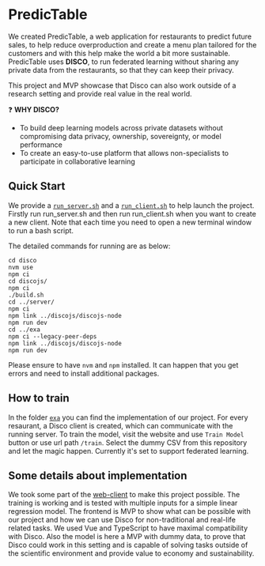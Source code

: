 # **PredicTable** 


We created PredicTable, a web application for restaurants to predict future sales, to help reduce overproduction and create a menu plan tailored for the customers and with this help make the world a bit more sustainable. PredicTable uses **DISCO**, to run federated learning without sharing any private data from the restaurants, so that they can keep their privacy.

This project and MVP showcase that Disco can also work outside of a research setting and provide real value in the real world.

:question: **WHY DISCO?** 
- To build deep learning models across private datasets without compromising data privacy, ownership, sovereignty, or model performance
- To create an easy-to-use platform that allows non-specialists to participate in collaborative learning

## Quick Start
We provide a [`run_server.sh`](run_server.sh) and a [`run_client.sh`](run_client.sh) to help launch the project.
Firstly run run_server.sh and then run run_client.sh when you want to create a new client. Note that each time you need to open a new terminal window to run a bash script.

The detailed commands for running are as below:
```
cd disco
nvm use
npm ci
cd discojs/
npm ci
./build.sh 
cd ../server/
npm ci
npm link ../discojs/discojs-node
npm run dev
cd ../exa
npm ci --legacy-peer-deps
npm link ../discojs/discojs-node
npm run dev
```

Please ensure to have `nvm` and `npm` installed. It can happen that you get errors and need to install additional packages.  

## How to train

In the folder [`exa`](exa/) you can find the implementation of our project. For every resaurant, a Disco client is created, which can communicate with the running server. To train the model, visit the website and use `Train Model` button or use url path `/train`. Select the dummy CSV from this repository and let the magic happen. Currently it's set to support federated learning.

## Some details about implementation

We took some part of the [web-client](https://github.com/epfml/disco/tree/develop/web-client) to make this project possible. The training is working and is tested with multiple inputs for a simple linear regression model. The frontend is MVP to show what can be possible with our project and how we can use Disco for non-traditional and real-life related tasks. We used Vue and TypeScript to have maximal compatibility with Disco. Also the model is here a MVP with dummy data, to prove that Disco could work in this setting and is capable of solving tasks outside of the scientific environment and provide value to economy and sustainability.



